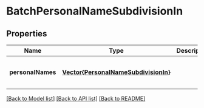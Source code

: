 # BatchPersonalNameSubdivisionIn


## Properties
Name | Type | Description | Notes
------------ | ------------- | ------------- | -------------
**personalNames** | [**Vector{PersonalNameSubdivisionIn}**](PersonalNameSubdivisionIn.md) |  | [optional] [default to nothing]


[[Back to Model list]](../README.md#models) [[Back to API list]](../README.md#api-endpoints) [[Back to README]](../README.md)


